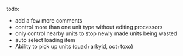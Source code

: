todo:
* add a few more comments
* control more than one unit type without editing processors
* only control nearby units to stop newly made units being wasted
* auto select loading item
* Ability to pick up units (quad+arkyid, oct+toxo)
